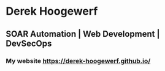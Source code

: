 # Derek Hoogewerf
## SOAR Automation | Web Development | DevSecOps
### My website https://derek-hoogewerf.github.io/
